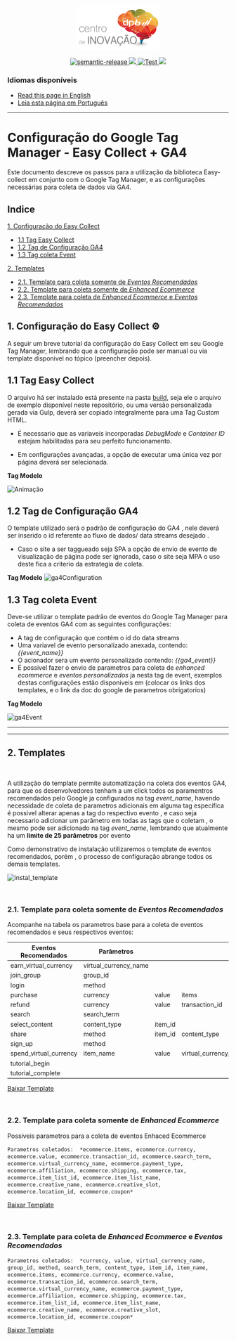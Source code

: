 <div align="center">
<img src="https://raw.githubusercontent.com/DP6/templates-centro-de-inovacoes/main/public/images/centro_de_inovacao_dp6.png" height="100px" />
</div>

<p align="center">
  <a href="#badge">
    <img alt="semantic-release" src="https://img.shields.io/badge/%20%20%F0%9F%93%A6%F0%9F%9A%80-semantic--release-e10079.svg">
  </a>
  <a href="https://codecov.io/gh/DP6/easy-collect">
    <img src="https://codecov.io/gh/DP6/easy-collect/branch/master/graph/badge.svg?token=GAQ88UQJQN"/>
  </a>
  <a href="#badge">
    <img alt="Test" src="https://github.com/dp6/easy-collect/actions/workflows/test.yml/badge.svg">
  </a>
  <a href="https://www.codacy.com/gh/DP6/easy-collect/dashboard?utm_source=github.com&amp;utm_medium=referral&amp;utm_content=DP6/easy-collect&amp;utm_campaign=Badge_Grade">
    <img src="https://app.codacy.com/project/badge/Grade/741dc3805af14444b9e6b4cb9b4269f4"/>
  </a>
</p>

### Idiomas disponíveis

- [Read this page in English](https://github.com/DP6/easy-collect/blob/master/documentations/docs/en/gtm-config-ga4.md)
- [Leia esta página em Português](https://github.com/DP6/easy-collect/blob/master/documentations/docs/pt/gtm-config-ga4.md)

---
# **Configuração do Google Tag Manager - Easy Collect + GA4**

Este documento descreve os passos para a utilização da biblioteca Easy-collect em conjunto com o Google Tag Manager, e as configurações necessárias para coleta de dados via GA4.

## **Indice**
  [1. Configuração do Easy Collect](#1.Configuração-do-Easy-Collect)  
   * [1.1 Tag Easy Collect](#1.1Tag-Easy-Collect)  
   * [1.2 Tag de Configuração GA4](#1.2-Tag-de-Configuração-GA4)  
   * [1.3 Tag coleta Event](#1.3-Tag-coleta-Event)  

      
  [2. Templates](#2.-Templates)  
   * [2.1. Template para coleta somente de *Eventos Recomendados*](###2.1.-Template-para-coleta-somente-de-*Eventos-Recomendados*)      
   * [2.2. Template para coleta somente de *Enhanced Ecommerce*](###2.2.-Template-para-coleta-somente-de-*Enhanced-Ecommerce*)    
   * [2.3. Template para coleta  de *Enhanced Ecommerce* e *Eventos Recomendados*](###-2.3.-Template-para-coleta-de-*Enhanced-Ecommerce*-e-*Eventos-Recomendados*)   

## **1. Configuração do Easy Collect** ⚙️

A seguir um breve tutorial da configuração do Easy Collect em seu Google Tag Manager, lembrando que a configuração pode ser manual ou via template disponivel no tópico (preencher depois).


## **1.1 Tag Easy Collect**       

  O arquivo há ser instalado está presente na pasta [build](https://github.com/DP6/easy-collect/blob/master/build/gtm/main.js), seja ele o arquivo de exemplo disponível neste repositório, ou uma versão personalizada gerada via Gulp, deverá ser copiado integralmente para uma Tag Custom HTML.
 
 - É necessario que as variaveis incorporadas *DebugMode* e *Container ID* estejam habilitadas para seu perfeito funcionamento. 

 - Em configurações avançadas, a opção de executar uma única vez por página deverá ser selecionada.


**Tag Modelo**

![Animação](https://user-images.githubusercontent.com/103647128/188479825-6de619dc-413a-47c2-8054-55bdc13ac0ce.gif)


## **1.2 Tag de Configuração GA4**


 O template utilizado será o padrão de configuração do GA4 , nele deverá ser inserido o id referente ao fluxo de dados/ data streams desejado .
  - Caso o site a ser taggueado seja SPA a opção de envio de evento de visualização de página pode ser ignorada, caso o site seja MPA o uso deste fica a criterio da estrategia de coleta.

**Tag Modelo**
![ga4Configuration](https://user-images.githubusercontent.com/103647128/188482596-6cad3a91-8953-413d-b9d8-1a7b68d32607.gif)


## **1.3 Tag coleta Event**


  Deve-se utilizar o template padrão de eventos do Google Tag Manager para coleta de eventos GA4 com as seguintes configurações:

  - A tag de configuração que contém o id do data streams 
  - Uma variavel de evento personalizado anexada, contendo: *{{event_name}}*
  - O acionador sera um evento personalizado contendo: *{{ga4_event}}*
  - É possivel fazer o envio de parametros para coleta de *enhanced ecommerce* e *eventos personalizados* ja nesta tag de event, exemplos destas configurações estão disponiveis em (colocar os links dos templates, e o link da doc do google de parametros obrigatorios)

  **Tag Modelo**

![ga4Event](https://user-images.githubusercontent.com/103647128/188487990-35e419f8-26c6-43ce-aaf0-2d18006b5a46.gif)




  
-------
-------
## **2. Templates**  
<br/>

  A utilização do template permite automatização na coleta dos eventos GA4, para que os desenvolvedores tenham a um click todos os paramentros recomendados pelo Google ja configurados na tag *event_name*, havendo necessidade de coleta de parametros adicionais em alguma tag especifica é possivel alterar apenas a tag do respectivo evento , e caso seja necessario adicionar um parâmetro em todas as tags que o coletam , o mesmo pode ser adicionado na tag *event_name*, lembrando que atualmente ha um **limite de 25 parâmetros** por evento  



 Como demonstrativo de instalação utilizaremos o template de eventos recomendados, porém , o processo de configuração abrange todos os demais templates.



![instal_template](https://user-images.githubusercontent.com/103647128/193691208-0196f8db-8bc9-4a11-aa9b-06fd757b6eed.gif)


  <br/>

###  **2.1. Template para coleta somente de  *Eventos Recomendados***   

    

  Acompanhe na tabela os parametros base para a coleta de eventos recomendados  e seus respectivos eventos:

|Eventos Recomendados |   Parâmetros  |      |     |      | | | | | 
|---------------------|-----------|------|------|------|------|------|------|------|
|earn_virtual_currency| virtual_currency_name|
|join_group|group_id |
|login|method
| purchase | currency|value|items|transaction_id|affiliation|coupon|shipping|tax|
|refund | currency|value|transaction_id
|search|	search_term|
| select_content | content_type|item_id|
|share	|method | item_id| content_type|
|sign_up	|method |
|spend_virtual_currency	|item_name |value|virtual_currency_name|
|tutorial_begin	|
|tutorial_complete|



<a href="https://raw.githubusercontent.com/Milene055/easy-collect/master/docs/pt/template_recomendados.json" dowload="template_ecommerce.json" type="application/json"> Baixar Template</a>


<br/>

### **2.2. Template para coleta somente de *Enhanced Ecommerce***

Possiveis parametros para a coleta de eventos Enhaced Ecommerce


    Parametros coletados:  *ecommerce.items, ecommerce.currency, ecommerce.value, ecommerce.transaction_id, ecommerce.search_term, ecommerce.virtual_currency_name, ecommerce.payment_type, ecommerce.affiliation, ecommerce.shipping, ecommerce.tax, ecommerce.item_list_id, ecommerce.item_list_name, ecommerce.creative_name, ecommerce.creative_slot, ecommerce.location_id, ecommerce.coupon*

<a href="https://raw.githubusercontent.com/Milene055/easy-collect/master/docs/pt/template_ecommerce.json" dowload="template_ecommerce.json" type="application/json"> Baixar Template</a>




<br/>

### **2.3. Template para coleta  de *Enhanced Ecommerce* e *Eventos Recomendados***



    Parametros coletados:  *currency, value, virtual_currency_name, group_id, method, search_term, content_type, item_id, item_name, ecommerce.items, ecommerce.currency, ecommerce.value, ecommerce.transaction_id, ecommerce.search_term, ecommerce.virtual_currency_name, ecommerce.payment_type, ecommerce.affiliation, ecommerce.shipping, ecommerce.tax, ecommerce.item_list_id, ecommerce.item_list_name, ecommerce.creative_name, ecommerce.creative_slot, ecommerce.location_id, ecommerce.coupon*  




<a href="https://raw.githubusercontent.com/Milene055/easy-collect/master/docs/pt/template_ecommerce_recomendados.json" dowload="template_ecommerce.json" type="application/json"> Baixar Template</a>